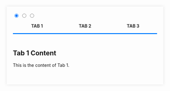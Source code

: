 <div class="tabs" style="max-width: 600px; margin: 0 auto; padding: 20px; box-shadow: 0 0 10px rgba(0,0,0,0.1);">
  <input type="radio" id="tab1" name="tab-control" checked>
  <input type="radio" id="tab2" name="tab-control">
  <input type="radio" id="tab3" name="tab-control">
  
  <ul style="display: flex; list-style-type: none; margin: 0; padding: 0;">
    <li style="flex: 1; text-align: center; cursor: pointer; position: relative; transition: background-color 0.3s ease;" title="Tab 1">
      <label for="tab1" role="button" style="display: block; padding: 15px 0; color: #333; font-weight: bold; text-transform: uppercase; transition: color 0.3s ease;">Tab 1</label>
    </li>
    <li style="flex: 1; text-align: center; cursor: pointer; position: relative; transition: background-color 0.3s ease;" title="Tab 2">
      <label for="tab2" role="button" style="display: block; padding: 15px 0; color: #333; font-weight: bold; text-transform: uppercase; transition: color 0.3s ease;">Tab 2</label>
    </li>
    <li style="flex: 1; text-align: center; cursor: pointer; position: relative; transition: background-color 0.3s ease;" title="Tab 3">
      <label for="tab3" role="button" style="display: block; padding: 15px 0; color: #333; font-weight: bold; text-transform: uppercase; transition: color 0.3s ease;">Tab 3</label>
    </li>
  </ul>
  
  <div class="slider" style="height: 3px; background-color: #007bff; position: relative;">
    <div class="indicator" style="position: absolute; top: 0; left: 0; height: 100%; width: 33.333%; background-color: #007bff; transition: transform 0.3s ease;"></div>
  </div>
  
  <div class="content" style="padding: 20px 0;">
    <section style="display: block;">
      <h2>Tab 1 Content</h2>
      <p>This is the content of Tab 1.</p>
    </section>
    <section style="display: none;">
      <h2>Tab 2 Content</h2>
      <p>This is the content of Tab 2.</p>
    </section>
    <section style="display: none;">
      <h2>Tab 3 Content</h2>
      <p>This is the content of Tab 3.</p>
    </section>
  </div>
</div>
